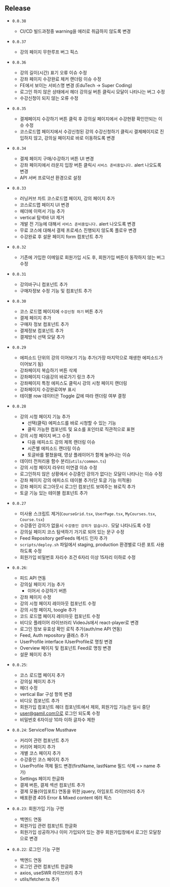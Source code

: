 ## Release
- `0.0.38`
    - CI/CD 빌드과정중 warning을 에러로 취급하지 않도록 변경

- `0.0.37`
    - 강의 페이지 무한루프 버그 픽스

- `0.0.36`
    - 강의 길이(시간) 표기 오류 이슈 수정
    - 강좌 페이지 수강완료 체커 랜더링 이슈 수정
    - FE에서 보이는 서비스명 변경 (EduTech -> Super Coding)
    - 로그인 하지 않은 상태에서 헤더 강의실 버튼 클릭시 모달이 나타나는 버그 수정
    - 수강신청이 되지 않는 오류 수정

- `0.0.35`
    - 결제페이지 수강하기 버튼 클릭 후 강의실 페이지에서 수강현황 확인안되는 이슈 수정
    - 코스로드맵 페이지에서 수강신청된 강의 수강신청하기 클릭시 결제페이지로 진입하지 않고, 강의실 페이지로 바로 이동하도록 변경

- `0.0.34`
    - 결제 페이지 구매/수강하기 버튼 UI 변경
    - 강좌 페이지에서 라운지 입장 버튼 클릭시 `서비스 준비중입니다.` alert 나오도록 변경
    - API 서버 프로덕션 환경으로 설정

- `0.0.33`
    - 러닝커브 차트 코스로드맵 페이지, 강의 페이지 추가
    - 코스로드맵 페이지 UI 변경
    - 헤더에 이력서 기능 추가
    - vertical 탐색바 UI 제거
    - 개발 전 기능에 대해서 `서비스 준비중입니다.` alert 나오도록 변경
    - 무료 코스에 대해서 결제 프로세스 진행되지 않도록 플로우 변경
    - 수강완료 후 설문 페이지 form 컴포넌트 추가

- `0.0.32`
    - 기존에 가입한 이메일로 회원가입 시도 후, 회원가입 버튼이 동작하지 않는 버그 수정

- `0.0.31`
    - 강의바구니 컴포넌트 추가
    -  구매자정보 수정 기능 및 컴포넌트 추가

- `0.0.30`
    - 코스 로드맵 페이지에 `수강신청 하기` 버튼 추가
    - 결제 페이지 추가
    - 구매자 정보 컴포넌트 추가
    - 결제정보 컴포넌트 추가
    - 결제방식 선택 모달 추가

- `0.0.29`
    - 에피소드 단위의 강의 이어보기 기능 추가(가장 마지막으로 재생한 에피소드가 이어보기 됨)
    - 강좌페이지 복습하기 버튼 삭제
    - 강좌페이지 다음강의 바로가기 링크 추가
    - 강좌페이지 특정 에피스도 클릭시 강의 시청 페이지 랜더링
    - 강좌페이지 수강완료여부 표시
    - 테이블 row 데이터은 Toggle 값에 따라 렌더링 여부 결정

- `0.0.28`
    - 강의 시청 페이지 기능 추가
      - 선택(클릭) 에피소드를 바로 시청할 수 있는 기능
      - 클릭 가능한 컴포넌트 및 요소를 포인터로 직관적으로 표현
    - 강의 시청 페이지 버그 수정
      - 다음 에피소드 강의 제목 랜더링 이슈
      - 시즌별 에피소드 랜더링 이슈
      - 토글바를 펼쳤을때, 영상 플레이어가 함께 늘어나는 이슈
    - 데이터 전처리용 함수 분리(`utils/common.ts`)
    - 강의 시청 페이지 라우터 미연결 이슈 수정
    - 로그인하지 않은 상황에서 수강중인 강의가 없다는 모달이 나타나는 이슈 수정
    - 강좌 페이지 강의 에피소드 테이블 추가(단 토글 기능 미적용)
    - 강좌 페이지 로그아웃시 로그인 컴포넌트 보여주는 뷰로직 추가
    - 토글 기능 있는 테이블 컴포넌트 추가

- `0.0.27`
    - 미사용 스크립트 제거(`CourseGrid.tsx`, `UserPage.tsx`, `MyCourses.tsx`, `Course.tsx`)
    - 수강중인 강의가 없을시 `수강중인 강의가 없습니다.` 모달 나타나도록 수정
    - 강의실 페이지 코스 탐색하기 가기로 되어 있는 문구 수정
    - Feed Repository getFeeds 메서드 인자 추가
    - `scripts/deploy.sh` 파일에서 staging, production 환경별로 다른 포트 사용하도록 수정
    - 회원가입 비밀번호 자리수 조건 6자리 이상 15자리 이하로 수정

- `0.0.26`:
    - 피드 API 연동
    - 강의실 페이지 기능 추가
      - 이어서 수강하기 버튼
    - 강좌 페이지 수정
    - 강의 시청 페이지 레이아웃 컴포넌트 수정
    - 강의 시청 페이지, toogle 추가
    - 코드 로드맵 페이지 레이아웃 컴포넌트 수정
    - 비디오 플레이어 라이브러리 VideoJs에서 react-player로 변경
    - 로그인 정보 유효성 확인 로직 추가(auth/me API 연동)
    - Feed, Auth repository 클래스 추가
    - UserProfile interface IUserProfile로 명칭 변경
    - Overview 페이지 및 컴포넌트 Feed로 명칭 변경
    - 설문 페이지 추가

- `0.0.25`:
    - 코스 로드맵 페이지 추가
    - 강의실 페이지 추가
    - 헤더 수정
    - vertical Bar 구성 항목 변경
    - 비디오 컴포넌트 추가
    - 회원가입 컴포넌트 헤더 컴포넌트에서 제외, 회원가입 기능은 일시 중단
    - user@gamil.com으로 로그인 되도록 수정
    - 비밀번호 6자이상 10자 이하 글자수 제한
    
- `0.0.24`: ServiceFlow Musthave
    - 커리어 관련 컴포넌트 추가
    - 커리어 페이지 추가
    - 개별 코스 페이지 추가
    - 수강중인 코스 페이지 추가
    - UserProfile 객체 필드 변경(firstName, lastName 필드 삭제 => name 추가)
    - Settings 페이지 한글화
    - 결제 버튼, 결제 섹션 컴포넌트 추가
    - 결제 모듈(아임포트) 연동을 위한 jquery, 아임포트 라이브러리 추가
    - 배포환경 405 Error & Mixed content 에러 픽스

- `0.0.23`: 회원가입 기능 구현
    - 백엔드 연동
    - 회원가입 관련 컴포넌트 한글화
    - 회원가입 성공하거나 이미 가입되어 있는 경우 회원가입창에서 로그인 모달창으로 변경

- `0.0.22`: 로그인 기능 구현
    - 백엔드 연동
    - 로그인 관련 컴포넌트 한글화
    - axios, useSWR 라이브러리 추가
    - utils/fetcher.ts 추가